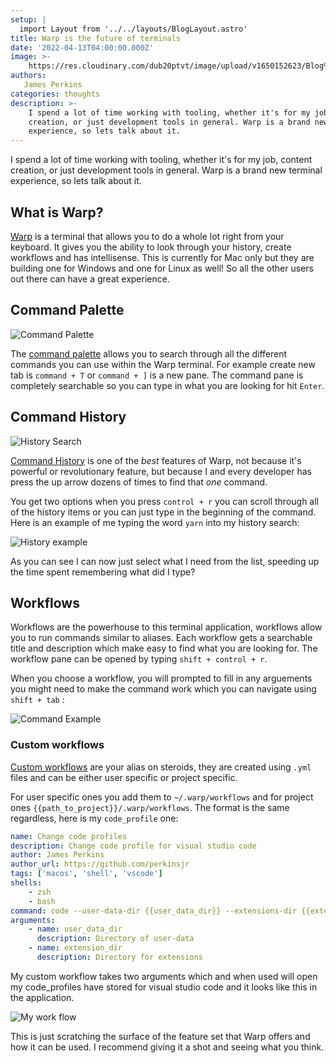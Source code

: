 ```yaml
---
setup: |
  import Layout from '../../layouts/BlogLayout.astro'
title: Warp is the future of terminals
date: '2022-04-13T04:00:00.000Z'
image: >-
    https://res.cloudinary.com/dub20ptvt/image/upload/v1650152623/Blog%20Posts/Warp/hsospoc5bdm0u26elker.png
authors:
   James Perkins
categories: thoughts
description: >-
    I spend a lot of time working with tooling, whether it's for my job, content
    creation, or just development tools in general. Warp is a brand new terminal
    experience, so lets talk about it.
---
```


I spend a lot of time working with tooling, whether it's for my job, content creation, or just development tools in general. Warp is a brand new terminal experience, so lets talk about it.

<youtube url="https://www.youtube.com/watch?v=wDuo5IlYlaQ" />

## What is Warp?

[Warp](https://www.warp.dev/) is a terminal that allows you to do a whole lot right from your keyboard. It gives you the ability to look through your history, create workflows and has intellisense. This is currently for Mac only but they are building one for Windows and one for Linux as well! So all the other users out there can have a great experience.

## Command Palette

![Command Palette](https://res.cloudinary.com/dub20ptvt/image/upload/v1650150775/Blog%20Posts/Warp/n0wyavby3moe0hcqpgjf.png)

The [command palette](https://docs.warp.dev/features/command-palette) allows you to search through all the different commands you can use within the Warp terminal. For example create new tab is `command + T` or `command + ]` is a new pane. The command pane is completely searchable so you can type in what you are looking for hit `Enter`.

<newsletter />

## Command History

![History Search](https://res.cloudinary.com/dub20ptvt/image/upload/v1650150937/Blog%20Posts/Warp/vdk9urrrz8wcvnp2tlaa.png)

[Command History](https://docs.warp.dev/features/command-history) is one of the _best_ features of Warp, not because it's powerful or revolutionary feature, but because I and every developer has press the up arrow dozens of times to find that _one_ command.

You get two options when you press `control + r` you can scroll through all of the history items or you can just type in the beginning of the command. Here is an example of me typing the word `yarn` into my history search:

![History example](https://res.cloudinary.com/dub20ptvt/image/upload/v1650151133/Blog%20Posts/Warp/x4baa9qeumyoyh1jbojm.png)

As you can see I can now just select what I need from the list, speeding up the time spent remembering what did I type?

## Workflows

Workflows are the powerhouse to this terminal application, workflows allow you to run commands similar to aliases. Each workflow gets a searchable title and description which make easy to find what you are looking for. The workflow pane can be opened by typing `shift + control + r`.

When you choose a workflow, you will prompted to fill in any arguements you might need to make the command work which you can navigate using `shift + tab` :

![Command Example](https://res.cloudinary.com/dub20ptvt/image/upload/v1650151224/Blog%20Posts/Warp/qjhucpszhyfyuukoeqwj.png)

### Custom workflows

[Custom workflows](https://docs.warp.dev/features/workflows) are your alias on steroids, they are created using `.yml` files and can be either user specific or project specific.

For user specific ones you add them to `~/.warp/workflows` and for project ones `{{path_to_project}}/.warp/workflows`. The format is the same regardless, here is my `code_profile` one:

```yaml
name: Change code profiles
description: Change code profile for visual studio code
author: James Perkins
author_url: https://github.com/perkinsjr
tags: ['macos', 'shell', 'vscode']
shells:
    - zsh
    - bash
command: code --user-data-dir {{user_data_dir}} --extensions-dir {{extension_dir}}
arguments:
    - name: user_data_dir
      description: Directory of user-data
    - name: extension_dir
      description: Directory for extensions
```

My custom workflow takes two arguments which and when used will open my code_profiles have stored for visual studio code and it looks like this in the application.

![My work flow](https://res.cloudinary.com/dub20ptvt/image/upload/v1650151280/Blog%20Posts/Warp/nwmwrpfyez345dfazdwn.png)

This is just scratching the surface of the feature set that Warp offers and how it can be used. I recommend giving it a shot and seeing what you think.

<newsletter />
